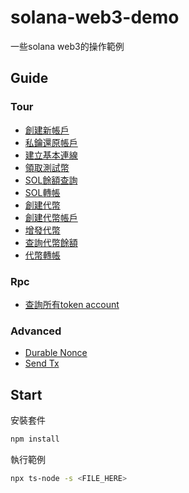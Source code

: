 # solana-web3-demo

一些solana web3的操作範例

## Guide

### Tour

* [創建新帳戶](tour/create-keypair/main.ts)
* [私鑰還原帳戶](tour/retrieve-keypair/main.ts)
* [建立基本連線](tour/create-connection/main.ts)
* [領取測試幣](tour/request-airdrop/main.ts)
* [SOL餘額查詢](tour/get-sol-balance/main.ts)
* [SOL轉帳](tour/transfer/main.ts)
* [創建代幣](tour/create-mint/main.ts)
* [創建代幣帳戶](tour/create-token-account/main.ts)
* [增發代幣](tour/mint-to/main.ts)
* [查詢代幣餘額](tour/get-token-balance/main.ts)
* [代幣轉帳](tour/token-transfer/main.ts)

### Rpc

* [查詢所有token account](rpc/get-all-account-by-owner/main.ts)

### Advanced

* [Durable Nonce](advanced/durable-nonce/README.md)
* [Send Tx](advanced/send-tx/main.ts)

## Start

安裝套件

```bash
npm install
```

執行範例

```bash
npx ts-node -s <FILE_HERE>
```

